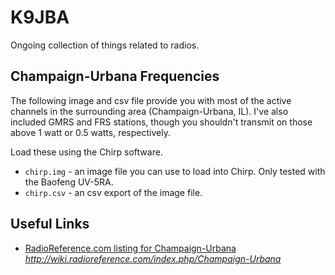 # K9JBA
Ongoing collection of things related to radios.

## Champaign-Urbana Frequencies
The following image and csv file provide you with most of the active channels in the surrounding area (Champaign-Urbana, IL). I've also included GMRS and FRS stations, though you shouldn't transmit on those above 1 watt or 0.5 watts, respectively.

Load these using the Chirp software.
* `chirp.img` - an image file you can use to load into Chirp. Only tested with the Baofeng UV-5RA.
* `chirp.csv` - an csv export of the image file. 

## Useful Links
* [RadioReference.com listing for Champaign-Urbana](http://wiki.radioreference.com/index.php/Champaign-Urbana) *http://wiki.radioreference.com/index.php/Champaign-Urbana*
